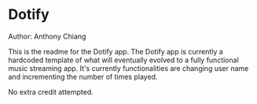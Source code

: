 # Dotify

Author: Anthony Chiang

This is the readme for the Dotify app. The Dotify app is currently a hardcoded template of what will eventually evolved to a fully functional music streaming app. It's currently functionalities are changing user name and incrementing the number of times played. 

No extra credit attempted.
